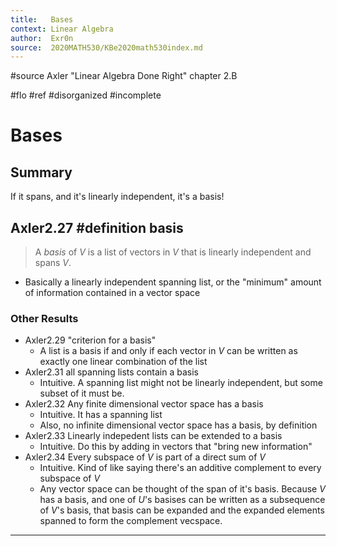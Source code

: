 ```yaml
---
title:   Bases
context: Linear Algebra
author:  Exr0n
source:  2020MATH530/KBe2020math530index.md
---
```


#source Axler "Linear Algebra Done Right" chapter 2.B

#flo #ref
#disorganized #incomplete

# Bases
## Summary
If it spans, and it's linearly independent, it's a basis!

## Axler2.27 #definition basis
> A *basis* of $V$ is a list of vectors in $V$ that is linearly independent and spans $V$.
- Basically a linearly independent spanning list, or the "minimum" amount of information contained in a vector space

### Other Results
- Axler2.29 "criterion for a basis"
	- A list is a basis if and only if each vector in $V$ can be written as exactly one linear combination of the list
- Axler2.31 all spanning lists contain a basis
	- Intuitive. A spanning list might not be linearly independent, but some subset of it must be.
- Axler2.32 Any finite dimensional vector space has a basis
	- Intuitive. It has a spanning list
	- Also, no infinite dimensional vector space has a basis, by definition
- Axler2.33 Linearly indepedent lists can be extended to a basis
	- Intuitive. Do this by adding in vectors that "bring new information"
- Axler2.34 Every subspace of $V$ is part of a direct sum of $V$
	- Intuitive. Kind of like saying there's an additive complement to every subspace of $V$
	- Any vector space can be thought of the span of it's basis. Because $V$ has a basis, and one of $U$'s basises can be written as a subsequence of $V$'s basis, that basis can be expanded and the expanded elements spanned to form the complement vecspace.

---
